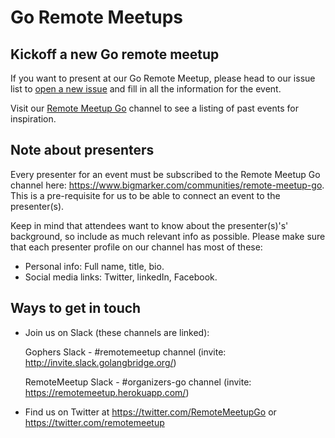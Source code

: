 # Go Remote Meetups

## Kickoff a new Go remote meetup
If you want to present at our Go Remote Meetup, please head to our issue list to [open a new issue](https://github.com/remotemeetup/go/issues/new) and fill in all the information for the event.

Visit our [Remote Meetup Go](https://www.bigmarker.com/communities/remote-meetup-go/) channel to see a listing of past events for inspiration.

## Note about presenters
Every presenter for an event must be subscribed to the Remote Meetup Go channel here: https://www.bigmarker.com/communities/remote-meetup-go. This is a pre-requisite for us to be able to connect an event to the presenter(s).

Keep in mind that attendees want to know about the presenter(s)'s' background, so include as much relevant info as possible. Please make sure that each presenter profile on our channel has most of these:
- Personal info: Full name, title, bio.
- Social media links: Twitter, linkedIn, Facebook.


## Ways to get in touch

- Join us on Slack (these channels are linked):

    Gophers Slack - #remotemeetup channel (invite: http://invite.slack.golangbridge.org/)

    RemoteMeetup Slack - #organizers-go channel (invite: https://remotemeetup.herokuapp.com/)

- Find us on Twitter at https://twitter.com/RemoteMeetupGo or https://twitter.com/remotemeetup
